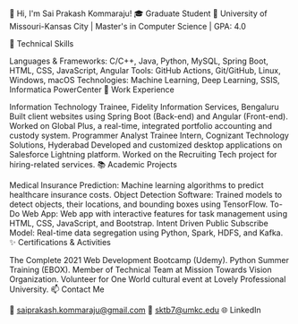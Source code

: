 👋 Hi, I'm Sai Prakash Kommaraju!
🎓 Graduate Student
📍 University of Missouri-Kansas City | Master's in Computer Science | GPA: 4.0

🌟 Technical Skills

Languages & Frameworks: C/C++, Java, Python, MySQL, Spring Boot, HTML, CSS, JavaScript, Angular
Tools: GitHub Actions, Git/GitHub, Linux, Windows, macOS
Technologies: Machine Learning, Deep Learning, SSIS, Informatica PowerCenter
💼 Work Experience

Information Technology Trainee, Fidelity Information Services, Bengaluru
Built client websites using Spring Boot (Back-end) and Angular (Front-end).
Worked on Global Plus, a real-time, integrated portfolio accounting and custody system.
Programmer Analyst Trainee Intern, Cognizant Technology Solutions, Hyderabad
Developed and customized desktop applications on Salesforce Lightning platform.
Worked on the Recruiting Tech project for hiring-related services.
📚 Academic Projects

Medical Insurance Prediction: Machine learning algorithms to predict healthcare insurance costs.
Object Detection Software: Trained models to detect objects, their locations, and bounding boxes using TensorFlow.
To-Do Web App: Web app with interactive features for task management using HTML, CSS, JavaScript, and Bootstrap.
Intent Driven Public Subscribe Model: Real-time data segregation using Python, Spark, HDFS, and Kafka.
✨ Certifications & Activities

The Complete 2021 Web Development Bootcamp (Udemy).
Python Summer Training (EBOX).
Member of Technical Team at Mission Towards Vision Organization.
Volunteer for One World cultural event at Lovely Professional University.
📫 Contact Me

📧 saiprakash.kommaraju@gmail.com
📧 sktb7@umkc.edu
🌐 LinkedIn
